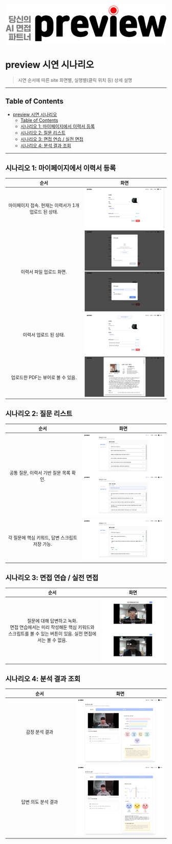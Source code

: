 ![logo](./img/logo.png)

# preview 시연 시나리오

> 시연 순서에 따른 site 화면별, 실행별(클릭 위치 등) 상세 설명

---

## Table of Contents

- [preview 시연 시나리오](#preview-시연-시나리오)
  - [Table of Contents](#table-of-contents)
  - [시나리오 1: 마이페이지에서 이력서 등록](#시나리오-1-마이페이지에서-이력서-등록)
  - [시나리오 2: 질문 리스트](#시나리오-2-질문-리스트)
  - [시나리오 3: 면접 연습 / 실전 면접](#시나리오-3-면접-연습--실전-면접)
  - [시나리오 4: 분석 결과 조회](#시나리오-4-분석-결과-조회)

---

## 시나리오 1: 마이페이지에서 이력서 등록

| <div style="min-width: 200px">순서</div> | 화면 |
|:---:|:---:|
|마이페이지 접속. 현재는 이력서가 1개 업로드 된 상태.|![scenario1-1](./img/scenario1-1.webp)|
|이력서 파일 업로드 화면.|![scenario1-1](./img/scenario1-2.webp)<br/>![scenario1-1](./img/scenario1-3.webp)|
|이력서 업로드 된 상태.|![scenario1-1](./img/scenario1-4.webp)|
|업로드한 PDF는 뷰어로 볼 수 있음.|![scenario1-1](./img/scenario1-5.webp)|

## 시나리오 2: 질문 리스트

| <div style="min-width: 200px">순서</div> | 화면 |
|:---:|:---:|
|공통 질문, 이력서 기반 질문 목록 확인.|![scenario1-1](./img/scenario2-1.webp)<br/>![scenario1-1](./img/scenario2-2.webp)|
|각 질문에 핵심 키워드, 답변 스크립트 저장 가능.|![scenario1-1](./img/scenario2-3.webp)|

## 시나리오 3: 면접 연습 / 실전 면접

| <div style="min-width: 200px">순서</div> | 화면 |
|:---:|:---:|
|질문에 대해 답변하고 녹화.<br/>면접 연습에서는 미리 작성해둔 핵심 키워드와 스크립트를 볼 수 있는 버튼이 있음. 실전 면접에서는 볼 수 없음.|![scenario1-1](./img/scenario3-1.webp)<br/>![scenario1-1](./img/scenario3-2.webp)|

## 시나리오 4: 분석 결과 조회

| <div style="min-width: 200px">순서</div> | 화면 |
|:---:|:---:|
| 감정 분석 결과 |![feat](./img/feat4-1.webp)|
|답변 의도 분석 결과|![feat](./img/feat4-2.webp)|
